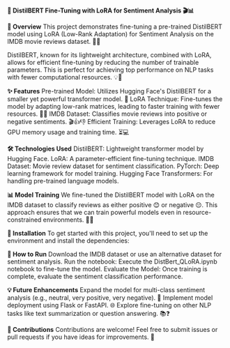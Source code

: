 **🎯 DistilBERT Fine-Tuning with LoRA for Sentiment Analysis 🎬📊**

**🚀 Overview**
This project demonstrates fine-tuning a pre-trained DistilBERT model using LoRA (Low-Rank Adaptation) for Sentiment Analysis on the IMDB movie reviews dataset. 📖🎥

DistilBERT, known for its lightweight architecture, combined with LoRA, allows for efficient fine-tuning by reducing the number of trainable parameters. This is perfect for achieving top performance on NLP tasks with fewer computational resources. 💡🔧

**✨ Features**
Pre-trained Model: Utilizes Hugging Face's DistilBERT for a smaller yet powerful transformer model. 🤖
LoRA Technique: Fine-tunes the model by adapting low-rank matrices, leading to faster training with fewer resources. 🧠💼
IMDB Dataset: Classifies movie reviews into positive or negative sentiments. 🎬👍👎
Efficient Training: Leverages LoRA to reduce GPU memory usage and training time. ⏳💻

**🛠️ Technologies Used**
DistilBERT: Lightweight transformer model by Hugging Face.
LoRA: A parameter-efficient fine-tuning technique.
IMDB Dataset: Movie review dataset for sentiment classification.
PyTorch: Deep learning framework for model training.
Hugging Face Transformers: For handling pre-trained language models.

**📊 Model Training**
We fine-tuned the DistilBERT model with LoRA on the IMDB dataset to classify reviews as either positive 😊 or negative 😔. This approach ensures that we can train powerful models even in resource-constrained environments. 💪✨

**🔧 Installation**
To get started with this project, you'll need to set up the environment and install the dependencies:


**🚀 How to Run**
Download the IMDB dataset or use an alternative dataset for sentiment analysis.
Run the notebook: Execute the DistBert_QLoRA.ipynb notebook to fine-tune the model.
Evaluate the Model: Once training is complete, evaluate the sentiment classification performance.

**💡 Future Enhancements**
Expand the model for multi-class sentiment analysis (e.g., neutral, very positive, very negative). 🎯
Implement model deployment using Flask or FastAPI. 🌐
Explore fine-tuning on other NLP tasks like text summarization or question answering. 📚❓

**🤝 Contributions**
Contributions are welcome! Feel free to submit issues or pull requests if you have ideas for improvements. 🙌
